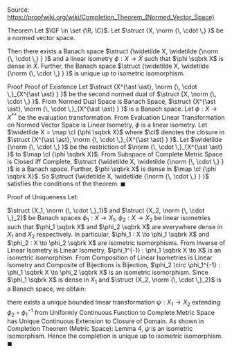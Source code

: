 # 

Source: https://proofwiki.org/wiki/Completion_Theorem_(Normed_Vector_Space)



Theorem
Let $\GF \in \set {\R, \C}$. 
Let $\struct {X, \norm {\, \cdot \,} }$ be a normed vector space.

Then there exists a Banach space $\struct {\widetilde X, \widetilde {\norm {\, \cdot \,} } }$ and a linear isometry $\phi : X \to \widetilde X$ such that $\phi \sqbrk X$ is dense in $\widetilde X$.
Further, the Banach space $\struct {\widetilde X, \widetilde {\norm {\, \cdot \,} } }$ is unique up to isometric isomorphism.


Proof
Proof of Existence
Let $\struct {X^{\ast \ast}, \norm {\, \cdot \,}_{X^{\ast \ast} } }$ be the second normed dual of $\struct {X, \norm {\, \cdot \,} }$.
From Normed Dual Space is Banach Space, $\struct {X^{\ast \ast}, \norm {\, \cdot \,}_{X^{\ast \ast} } }$ is a Banach space. 
Let $\phi : X \to X^{\ast \ast}$ be the evaluation transformation.
From Evaluation Linear Transformation on Normed Vector Space is Linear Isometry, $\phi$ is a linear isometry. 
Let $\widetilde X = \map \cl {\phi \sqbrk X}$ where $\cl$ denotes the closure in $\struct {X^{\ast \ast}, \norm {\, \cdot \,}_{X^{\ast \ast} } }$.
Let $\widetilde {\norm {\, \cdot \,} }$ be the restriction of $\norm {\, \cdot \,}_{X^{\ast \ast} }$ to $\map \cl {\phi \sqbrk X}$.
From Subspace of Complete Metric Space is Closed iff Complete, $\struct {\widetilde X, \widetilde {\norm {\, \cdot \,} } }$ is a Banach space.
Further, $\phi \sqbrk X$ is dense in $\map \cl {\phi \sqbrk X}$.
So $\struct {\widetilde X, \widetilde {\norm {\, \cdot \,} } }$ satisfies the conditions of the theorem.
$\blacksquare$

Proof of Uniqueness
Let:

$\struct {X_1, \norm {\, \cdot \,}_1}$ and $\struct {X_2, \norm {\, \cdot \,}_2}$ be Banach spaces
$\phi_1 : X \to X_1$, $\phi_2 : X \to X_2$ be linear isometries
such that $\phi_1 \sqbrk X$ and $\phi_2 \sqbrk X$ are everywhere dense in $X_1$ and $X_2$ respectively.
In particular, $\phi_1 : X \to \phi_1 \sqbrk X$ and $\phi_2 : X \to \phi_2 \sqbrk X$ are isometric isomorphisms. 
From Inverse of Linear Isometry is Linear Isometry, $\phi_1^{-1} : \phi_1 \sqbrk X \to X$ is an isometric isomorphism.
From Composition of Linear Isometries is Linear Isometry and Composite of Bijections is Bijection, $\phi_2 \circ \phi_1^{-1} : \phi_1 \sqbrk X \to \phi_2 \sqbrk X$ is an isometric isomorphism.
Since $\phi_1 \sqbrk X$ is dense in $X_1$ and $\struct {X_2, \norm {\, \cdot \,}_2}$ is a Banach space, we obtain:

there exists a unique bounded linear transformation $\psi : X_1 \to X_2$ extending $\phi_2 \circ \phi_1^{-1}$
from Uniformly Continuous Function to Complete Metric Space has Unique Continuous Extension to Closure of Domain.
As shown in Completion Theorem (Metric Space): Lemma $4$, $\psi$ is an isometric isomorphism.
Hence the completion is unique up to isometric isomorphism.
$\blacksquare$





